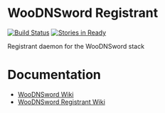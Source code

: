 # WooDNSword Registrant

[![Build Status](https://travis-ci.org/WooDNSword/registrant.svg?branch=master)](https://travis-ci.org/WooDNSword/registrant)
[![Stories in Ready](https://badge.waffle.io/WooDNSword/registrant.png?label=ready&title=Ready)](https://waffle.io/WooDNSword/registrant)

Registrant daemon for the WooDNSword stack

# Documentation

- [WooDNSword Wiki](https://github.com/WooDNSword/woodnsword.github.io/wiki)
- [WooDNSword Registrant Wiki](https://github.com/WooDNSword/registrant/wiki)

